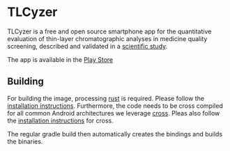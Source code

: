 # TLCyzer

TLCyzer is a free and open source smartphone app for the quantitative evaluation of thin-layer chromatographic analyses in medicine quality screening, described and validated in a [scientific study](https://doi.org/10.1038/s41598-022-17527-y).

The app is available in the [Play Store](https://play.google.com/store/apps/details?id=de.uni.tuebingen.tlceval)

## Building

For building the image, processing [rust](https://www.rust-lang.org) is required. Please follow the [installation instructions](https://www.rust-lang.org/tools/install).
Furthermore, the code needs to be cross compiled for all common Android architectures we leverage [cross](https://github.com/cross-rs/cross).
Pleas also follow the [installation instructions](https://github.com/cross-rs/cross#dependencies) for cross.

The regular gradle build then automatically creates the bindings and builds the binaries.